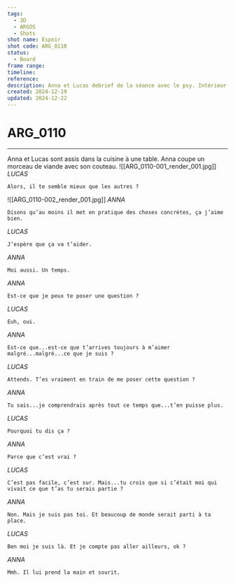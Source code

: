 ```yaml
---
tags:
  - 3D
  - ARGOS
  - Shots
shot name: Espoir
shot code: ARG_0110
status:
  - Board
frame range: 
timeline: 
reference: 
description: Anna et Lucas debrief de la séance avec le psy. Intérieur de la cuisine. Nuit.
created: 2024-12-19
updated: 2024-12-22
---
```


# ARG_0110
---
Anna et Lucas sont assis dans la cuisine à une table. Anna coupe un morceau de viande avec son couteau. 
![[ARG_0110-001_render_001.jpg]]
*LUCAS* 
```
Alors, il te semble mieux que les autres ? 
```
![[ARG_0110-002_render_001.jpg]]
*ANNA* 
```
Disons qu’au moins il met en pratique des choses concrètes, ça j’aime bien. 
```
*LUCAS* 
```
J’espère que ça va t’aider. 
```
*ANNA* 
```
Moi aussi. Un temps. 
```
*ANNA* 
```
Est-ce que je peux te poser une question ? 
```
*LUCAS* 
```
Euh, oui. 
```
*ANNA* 
```
Est-ce que...est-ce que t’arrives toujours à m’aimer malgré...malgré...ce que je suis ? 
```
*LUCAS* 
```
Attends. T’es vraiment en train de me poser cette question ? 
```
*ANNA* 
```
Tu sais...je comprendrais après tout ce temps que...t’en puisse plus. 
```
*LUCAS* 
```
Pourquoi tu dis ça ? 
```
*ANNA* 
```
Parce que c’est vrai ? 
```
*LUCAS* 
```
C’est pas facile, c’est sur. Mais...tu crois que si c’était moi qui vivait ce que t’as tu serais partie ? 
```
*ANNA* 
```
Non. Mais je suis pas toi. Et beaucoup de monde serait parti à ta place. 
```
*LUCAS* 
```
Ben moi je suis là. Et je compte pas aller ailleurs, ok ? 
```
*ANNA* 
```
Mmh. Il lui prend la main et sourit. 
```

